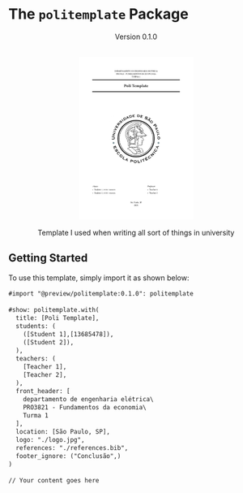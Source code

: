 # The `politemplate` Package
<div align="center">Version 0.1.0</div>
<br/>

<p align="center">
  <img src="./thumbnail.png" width="45%">
</p>


<div align="center">Template I used when writing all sort of things in university</div>

## Getting Started

To use this template, simply import it as shown below:


```typ
#import "@preview/politemplate:0.1.0": politemplate

#show: politemplate.with(
  title: [Poli Template],
  students: (
    ([Student 1],[13685478]),
    ([Student 2]),
  ),
  teachers: (
    [Teacher 1],
    [Teacher 2],
  ),
  front_header: [
    departamento de engenharia elétrica\
    PRO3821 - Fundamentos da economia\
    Turma 1
  ],
  location: [São Paulo, SP],
  logo: "./logo.jpg",
  references: "./references.bib",
  footer_ignore: ("Conclusão",)
)

// Your content goes here
```
